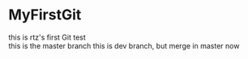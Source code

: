 # MyFirstGit
this is rtz's first Git test  
this is the master branch
this is dev branch, but merge in master now  

